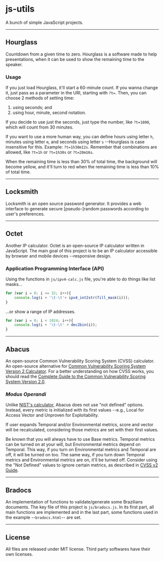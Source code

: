 # js-utils
A bunch of simple JavaScript projects.


-----
## Hourglass
Countdown from a given time to zero.  Hourglass is a software made to help presentations, when it can be used to show the remaining time to the speaker.

### Usage
If you just load Hourglass, it'll start a 60-minute count.  If you wanna change it, just pass as a parameter in the URI, starting with `?t=`.  Then, you can choose 2 methods of setting time:

1. using seconds; and
2. using hour, minute, second notation.

If you decide to use just the seconds, just type the number, like `?t=1800`, which will count from 30 minutes.

If you want to use a more human way, you can define hours using letter `h`, minutes using letter `m`, and seconds using letter `s` --Hourglass is case insensitive for this.  Example: `?t=1h30m12s`.  Remember that combinations are allowed, like `?t=1h` or `?t=1h30s` or `?t=20m16s`.

When the remaining time is less than 30% of total time, the background will become yellow, and it'll turn to red when the remaining time is less than 10% of total time.


-----
## Locksmith
Locksmith  is an open source password generator.  It provides a web interface to generate secure [pseudo-]random passwords according to user's preferences.


-----
## Octet
Another IP calculator.  Octet is an open-source IP calculator written in JavaScript.  The main goal of this project is to be an IP calculator accessible by browser and mobile devices --responsive design.

### Application Programming Interface (API)
Using the functions in `js/ipv4-calc.js` file, you're able to do things like list masks...

```javascript
for (var i = 0; i <= 32; i++){
    console.log(i + '\t-\t'+ ipv4_int2str(fill_mask(i)));
}
```

...or show a range of IP addresses.

```javascript
for (var i = 0; i < 1024; i++){
    console.log(i + '\t-\t' + dec2bin(i));
}
```


-----
## Abacus
An open-source Common Vulnerability Scoring System (CVSS) calculator.  An open-source alternative for [Common Vulnerability Scoring System Version 2 Calculator](http://nvd.nist.gov/cvss.cfm?calculator&version=2).  For a better understanding on how CVSS works, you should read the [Complete Guide to the Common Vulnerability Scoring System Version 2.0](http://www.first.org/cvss/cvss-guide).

### _Modus Operandi_
Unlike [NIST's calculator](http://nvd.nist.gov/cvss.cfm?calculator&version=2), Abacus does not use "not defined" options.  Instead, every metric is initialized with its first values --e.g., Local for Access Vector and Unproven for Exploitability.

If user expands Temporal and/or Environmental metrics, score and vector will be recalculated, considering those metrics are set with their first values.

Be known that you will always have to use Base metrics.  Temporal metrics can be turned on at your will, but Environmental metrics depend on Temporal.  This way, if you turn on Environmental metrics and Temporal are off, it will be turned on too.  The same way, if you turn down Temporal metrics and Environmental metrics are on, it'll be turned off.  Consider using the "Not Defined" values to ignore certain metrics, as described in [CVSS v2 Guide](http://www.first.org/cvss/cvss-guide.html).


-----
## Bradocs
An implementation of functions to validate/generate some Brazilians documents.  The key file of this project is `js/bradocs.js`.  In its first part, all main functions are implemented and in the last part, some functions used in the example --`bradocs.html`-- are set.


-----
## License
All files are released under MIT license.  Third party softwares have their own licenses.
